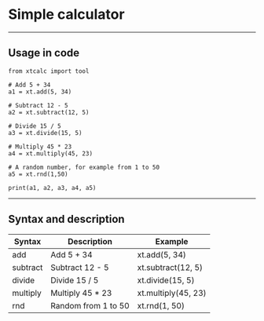 # Simple calculator
---
## Usage in code

```
from xtcalc import tool

# Add 5 + 34
a1 = xt.add(5, 34)

# Subtract 12 - 5
a2 = xt.subtract(12, 5)

# Divide 15 / 5
a3 = xt.divide(15, 5)

# Multiply 45 * 23
a4 = xt.multiply(45, 23)

# A random number, for example from 1 to 50
a5 = xt.rnd(1,50)

print(a1, a2, a3, a4, a5)
```
---
## Syntax and description

| Syntax | Description | Example |
| ----------- | ----------- | ----------- |
| add | Add 5 + 34 | xt.add(5, 34) |
| subtract | Subtract 12 - 5 | xt.subtract(12, 5) |
| divide | Divide 15 / 5 | xt.divide(15, 5) |
| multiply | Multiply 45 * 23 | xt.multiply(45, 23) |
| rnd | Random from 1 to 50 | xt.rnd(1, 50) |
